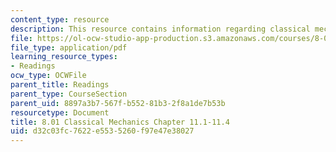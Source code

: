 ```yaml
---
content_type: resource
description: This resource contains information regarding classical mechanics.
file: https://ol-ocw-studio-app-production.s3.amazonaws.com/courses/8-01sc-classical-mechanics-fall-2016/d32c03fc7622e5535260f97e47e38027_MIT8_01F16_chapter11.1_11.4.pdf
file_type: application/pdf
learning_resource_types:
- Readings
ocw_type: OCWFile
parent_title: Readings
parent_type: CourseSection
parent_uid: 8897a3b7-567f-b552-81b3-2f8a1de7b53b
resourcetype: Document
title: 8.01 Classical Mechanics Chapter 11.1-11.4
uid: d32c03fc-7622-e553-5260-f97e47e38027
---
```

